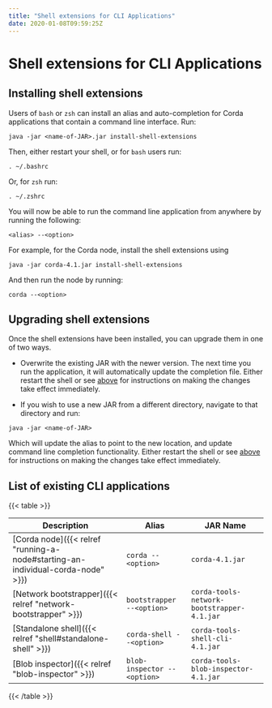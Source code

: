 ```yaml
---
title: "Shell extensions for CLI Applications"
date: 2020-01-08T09:59:25Z
---
```



# Shell extensions for CLI Applications

## Installing shell extensions
Users of `bash` or `zsh` can install an alias and auto-completion for Corda applications that contain a command line interface. Run:

```shell
java -jar <name-of-JAR>.jar install-shell-extensions
```
Then, either restart your shell, or for `bash` users run:

```shell
. ~/.bashrc
```
Or, for `zsh` run:

```shell
. ~/.zshrc
```
You will now be able to run the command line application from anywhere by running the following:

```shell
<alias> --<option>
```
For example, for the Corda node, install the shell extensions using

```shell
java -jar corda-4.1.jar install-shell-extensions
```
And then run the node by running:

```shell
corda --<option>
```

## Upgrading shell extensions
Once the shell extensions have been installed, you can upgrade them in one of two ways.


* Overwrite the existing JAR with the newer version. The next time you run the application, it will automatically update
                        the completion file. Either restart the shell or see [above](#installing-shell-extensions) for instructions
                        on making the changes take effect immediately.


* If you wish to use a new JAR from a different directory, navigate to that directory and run:

```shell
java -jar <name-of-JAR>
```
Which will update the alias to point to the new location, and update command line completion functionality. Either
                        restart the shell or see [above](#installing-shell-extensions) for instructions on making the changes take effect immediately.



## List of existing CLI applications

{{< table >}}

|Description|Alias|JAR Name|
|---------------------------------------------------------|------------------------------|----------------------------------------------------------|
|[Corda node]({{< relref "running-a-node#starting-an-individual-corda-node" >}})|`corda --<option>`|`corda-4.1.jar`|
|[Network bootstrapper]({{< relref "network-bootstrapper" >}})|`bootstrapper --<option>`|`corda-tools-network-bootstrapper-4.1.jar`|
|[Standalone shell]({{< relref "shell#standalone-shell" >}})|`corda-shell --<option>`|`corda-tools-shell-cli-4.1.jar`|
|[Blob inspector]({{< relref "blob-inspector" >}})|`blob-inspector --<option>`|`corda-tools-blob-inspector-4.1.jar`|

{{< /table >}}

